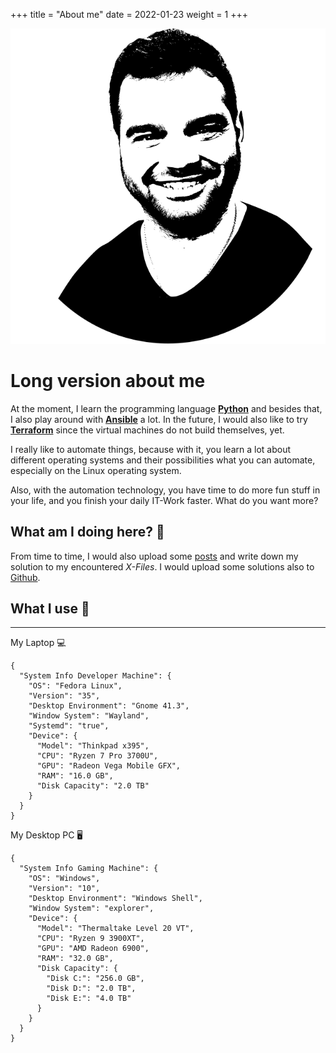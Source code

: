 +++
title = "About me"
date = 2022-01-23
weight = 1
+++

<p class="profil"><img src="profil_op.svg"></img></p>

# Long version about me

At the moment, I learn the programming language [**Python**](https://python.org)
and besides that, I also play around with [**Ansible**](https://ansible.com) a lot.
In the future, I would also like to try [**Terraform**](https://www.terraform.io/)
since the virtual machines do not build themselves, yet.

I really like to automate things, because with it, you learn
a lot about different operating systems and their possibilities
what you can automate, especially on the Linux operating system.

Also, with the automation technology, you have time to do
more fun stuff in your life, and you finish your daily IT-Work faster.
What do you want more?

## What am I doing here? 🤔

From time to time, I would also upload some [posts](../posts/_index.md) and write
down my solution to my encountered *X-Files*. I would upload some solutions
also to [Github](https://github.com/lxwulf).

## What I use 🧰

---

My Laptop 💻

```json,linenos
{
  "System Info Developer Machine": {
    "OS": "Fedora Linux",
    "Version": "35",
    "Desktop Environment": "Gnome 41.3",
    "Window System": "Wayland",
    "Systemd": "true",
    "Device": {
      "Model": "Thinkpad x395",
      "CPU": "Ryzen 7 Pro 3700U",
      "GPU": "Radeon Vega Mobile GFX",
      "RAM": "16.0 GB",
      "Disk Capacity": "2.0 TB"
    }
  }
}

```

My Desktop PC 🖥️

```json,linenos
{
  "System Info Gaming Machine": {
    "OS": "Windows",
    "Version": "10",
    "Desktop Environment": "Windows Shell",
    "Window System": "explorer",
    "Device": {
      "Model": "Thermaltake Level 20 VT",
      "CPU": "Ryzen 9 3900XT",
      "GPU": "AMD Radeon 6900",
      "RAM": "32.0 GB",
      "Disk Capacity": {
        "Disk C:": "256.0 GB",
        "Disk D:": "2.0 TB",
        "Disk E:": "4.0 TB"
      }
    }
  }
}

```
